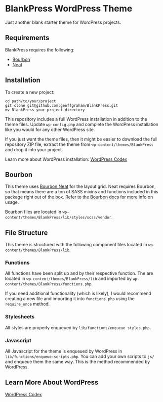 # BlankPress WordPress Theme

Just another blank starter theme for WordPress projects.

## Requirements

BlankPress requires the following:

  * [Bourbon](http://bourbon.io/)
  * [Neat](http://neat.bourbon.io/)

## Installation

To create a new project:

```
cd path/to/your/project
git clone git@github.com:geoffgraham/BlankPress.git
mv BlankPress your-project-directory
```

This repository includes a full WordPress installation in addition to the theme files. Update `wp-config.php` and complete the WordPress installation like you would for any other WordPress site.

If you just want the theme files, then it might be easier to download the full repository ZIP file, extract the theme from `wp-content/themes/BlankPress` and drop it into your project.

Learn more about WordPress installation: 
[WordPress Codex](http://codex.wordpress.org/Installing_WordPress#Famous_5-Minute_Install)

## Bourbon

This theme uses [Bourbon Neat](http://neat.bourbon.io/) for the layout grid. Neat requires Bourbon, so that means there are a ton of SASS mixins and functions included in this package right out of the box. Refer to the [Bourbon docs](http://bourbon.io/docs/) for more info on usage.

Bourbon files are located in `wp-content/themes/BlankPress/lib/styles/scss/vendor`.

## File Structure

This theme is structured with the following component files located in `wp-content/themes/BlankPress/lib`.

### Functions

All functions have been split up and by their respective function. The are located in `wp-content/themes/BlankPress/lib` and imported by `wp-content/themes/BlankPress/functions.php`.

If you need additional functionality (which is likely), I would recommend creating a new file and importing it into `functions.php` using the `require_once` method.

### Stylesheets

All styles are properly enqueued by `lib/functions/enqueue_styles.php`.

### Javascript

All Javascript for the theme is enqueued by WordPress in `lib/functions/enqueue-scripts.php`. You can add your own scripts to `js/` and enqueue them the same way. This is the method recommended by WordPress.

## Learn More About WordPress

[WordPress Codex](http://codex.wordpress.org)